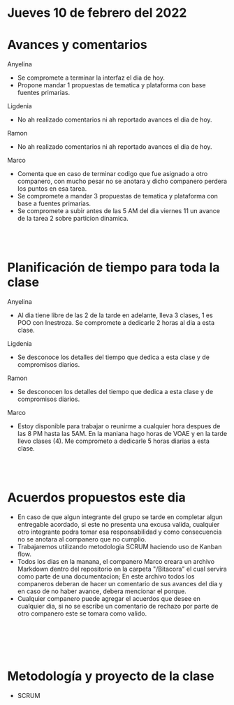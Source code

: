 # Jueves 10 de febrero del 2022

# Avances y comentarios

Anyelina

- Se compromete a terminar la interfaz el dia de hoy.
- Propone mandar 1 propuestas de tematica y plataforma con base fuentes primarias. 

Ligdenia
- No ah realizado comentarios ni ah reportado avances el dia de hoy.

Ramon
- No ah realizado comentarios ni ah reportado avances el dia de hoy.

Marco
- Comenta que en caso de terminar codigo que fue asignado a otro companero, con mucho pesar no se anotara y dicho companero perdera los puntos en esa tarea.
- Se compromete a mandar 3 propuestas de tematica y plataforma con base a fuentes primarias.
- Se compromete a subir antes de las 5 AM del dia viernes 11 un avance de la tarea 2 sobre particion dinamica.


<br><br>
# Planificación de tiempo para toda la clase

Anyelina

- Al dia tiene libre de las 2 de la tarde en adelante, lleva 3 clases, 1 es POO con Inestroza. Se compromete a dedicarle 2 horas al dia a esta clase.

Ligdenia
- Se desconoce los detalles del tiempo que dedica a esta clase y de compromisos diarios.

Ramon
- Se desconocen los detalles del tiempo que dedica a esta clase y de compromisos diarios.

Marco
- Estoy disponible para trabajar o reunirme a cualquier hora despues de las 8 PM hasta las 5AM. En la maniana hago horas de VOAE y en la tarde llevo clases (4). Me comprometo a dedicarle 5 horas diarias a esta clase. 

<br><br>

# Acuerdos propuestos este dia
- En caso de que algun integrante del grupo se tarde en completar algun entregable acordado, si este no presenta una excusa valida, cualquier otro integrante podra tomar esa responsabilidad y como consecuencia no se anotara al companero que no cumplio.
- Trabajaremos utilizando metodologia SCRUM haciendo uso de Kanban flow.
- Todos los dias en la manana, el companero Marco creara un archivo Markdown dentro del repositorio en la carpeta "/Bitacora" el cual servira como parte de una documentacion; En este archivo todos los companeros deberan de hacer un comentario de sus avances del dia y en caso de no haber avance, debera mencionar el porque.
- Cualquier companero puede agregar el acuerdos que desee en cualquier dia, si no se escribe un comentario de rechazo por parte de otro companero este se tomara como valido.
<br>

<br><br>
# Metodología y proyecto de la clase
- SCRUM 
 <br><br>
